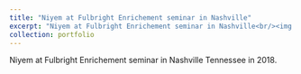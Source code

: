 ```yaml
---
title: "Niyem at Fulbright Enrichement seminar in Nashville"
excerpt: "Niyem at Fulbright Enrichement seminar in Nashville<br/><img src='/images/7.jpg' width='300' ><img src='/images/9.jpg' width='400' >"
collection: portfolio
---
```



Niyem at Fulbright Enrichement seminar in Nashville Tennessee in 2018. 
